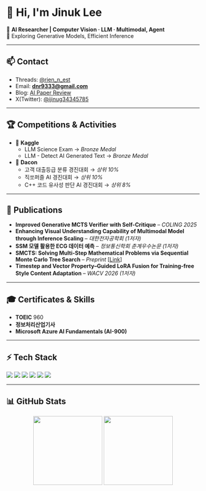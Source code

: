 # 👋 Hi, I'm Jinuk Lee  

🚀 **AI Researcher | Computer Vision · LLM · Multimodal, Agent**  
📍 Exploring Generative Models, Efficient Inference

---

## 📫 Contact  
- Threads: [@rien_n_est](https://www.threads.net/@rien_n_est)  
- Email: **dnr9333@gmail.com**  
- Blog: [AI Paper Review](https://aipaper.tistory.com/)  
- X(Twitter): [@ijinug34345785](https://x.com/ijinug34345785)  

---

## 🏆 Competitions & Activities  
- 🥈 **Kaggle**  
  - LLM Science Exam → *Bronze Medal*  
  - LLM - Detect AI Generated Text → *Bronze Medal*  
- 🥉 **Dacon**  
  - 고객 대출등급 분류 경진대회 → *상위 10%*  
  - 직쏘퍼즐 AI 경진대회 → *상위 10%*  
  - C++ 코드 유사성 판단 AI 경진대회 → *상위 8%*  

---

## 📄 Publications  
- **Improved Generative MCTS Verifier with Self-Critique** – *COLING 2025*  
- **Enhancing Visual Understanding Capability of Multimodal Model through Inference Scaling** – *대한전자공학회 (1저자)*  
- **SSM 모델 활용한 ECG 데이터 예측** – *정보통신학회 춘계우수논문 (1저자)*  
- **SMCTS: Solving Multi-Step Mathematical Problems via Sequential Monte Carlo Tree Search** – *Preprint* [[Link](https://www.researchgate.net/publication/394305839_SMCTS_Solving_Multi-Step_Mathematical_Problems_via_Sequential_Monte_Carlo_Tree_Search)]  
- **Timestep and Vector Property–Guided LoRA Fusion for Training-free Style Content Adaptation** – *WACV 2026 (1저자)*  

---

## 🎓 Certificates & Skills  
- **TOEIC** 960  
- **정보처리산업기사**  
- **Microsoft Azure AI Fundamentals (AI-900)**  

---

## ⚡ Tech Stack  
<p align="left">
  <img src="https://img.shields.io/badge/PyTorch-EE4C2C?style=flat-square&logo=pytorch&logoColor=white"/> 
  <img src="https://img.shields.io/badge/C++-00599C?style=flat-square&logo=cplusplus&logoColor=white"/> 
  <img src="https://img.shields.io/badge/FastAPI-009688?style=flat-square&logo=fastapi&logoColor=white"/> 
  <img src="https://img.shields.io/badge/Django-092E20?style=flat-square&logo=django&logoColor=white"/> 
  <img src="https://img.shields.io/badge/Flutter-02569B?style=flat-square&logo=flutter&logoColor=white"/> 
  <img src="https://img.shields.io/badge/Docker-2496ED?style=flat-square&logo=docker&logoColor=white"/> 
</p>

---

## 📊 GitHub Stats  
<p align="center">
  <img src="https://github-readme-stats.vercel.app/api?username=jinuk0211&show_icons=true&theme=radical" height="180"/>
  <img src="https://github-readme-stats.vercel.app/api/top-langs/?username=jinuk0211&layout=compact&theme=radical" height="180"/>
</p>
